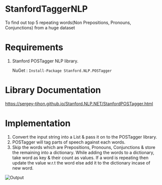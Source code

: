 # StanfordTaggerNLP
To find out top 5 repeating words(Non Prepositions, Pronouns, Conjunctions) from a huge dataset

# Requirements
1. Stanford POSTagger NLP library.

   NuGet : ```Install-Package Stanford.NLP.POSTagger```

# Library Documentation
https://sergey-tihon.github.io/Stanford.NLP.NET/StanfordPOSTagger.html

# Implementation
1. Convert the input string into a List & pass it on to the POSTagger library.
2. POSTagger will tag parts of speech against each words.
3. Skip the words which are Prepositions, Pronouns, Conjunctions & store the remaining into a dictionary. While adding the words to a dictionary, take word as key & their count as values.
   If a word is repeating then update the value w.r.t the word else add it to the dictionary incase of new word.
 
 ![Output](https://github.com/rakeshdadamatti/StanfordTaggerNLP/blob/master/output-screenshot.jpg)

